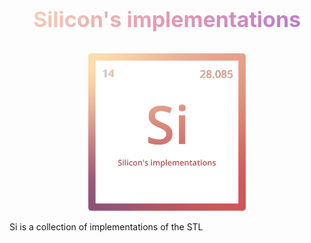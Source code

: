 <div style="text-align: center;">
    <p style="
      background: linear-gradient(135deg, #fcd9b8, #e39ab2, #b076d1);
      -webkit-background-clip: text;
      -webkit-text-fill-color: transparent;
      font-size: 34px;
      font-weight: bold;
    ">
      Silicon's implementations
    </p>
</div>
<div style="text-align: center;">
  <img src="readme-data/2.png" alt="Alt text" style="width: 50%; max-width: 300px; border-radius: 5px;">
</div>


Si is a collection of implementations of the STL 